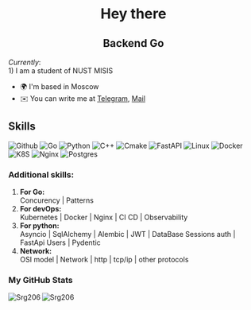 <div id="header" align="center">
  <h1>
    Hey there
  </h1>
  <h2>
    Backend Go
  </h2>
</div>


<i>Currently</i>: <br>1) I am a student of NUST MISIS  <br>

*   🌍  I'm based in Moscow
*   ✉️  You can write me at [Telegram](https://t.me/@Srg625), [Mail](czukanov_s@list.ru)

## Skills 
![Github](https://img.shields.io/badge/github%20-%23121011.svg?&style=for-the-badge&logo=github&logoColor=white)
![Go](https://img.shields.io/badge/Go-00ADD8?style=for-the-badge&logo=go&logoColor=white)
![Python](https://img.shields.io/badge/python-%23000000?style=for-the-badge&logo=python) 
![C++](https://img.shields.io/badge/c++-%23000000?style=for-the-badge&logo=c%2B%2B&logoColor=blue) 
![Cmake](https://img.shields.io/badge/CMake-064F8C?style=for-the-badge&logo=cmake&logoColor=white)
![FastAPI](https://img.shields.io/badge/fastapi-109989?style=for-the-badge&logo=FASTAPI&logoColor=white) 
![Linux](https://img.shields.io/badge/Linux-FCC624?style=for-the-badge&logo=linux&logoColor=black)
![Docker](https://img.shields.io/badge/docker%20-%230db7ed.svg?&style=for-the-badge&logo=docker&logoColor=white)
![K8S](https://img.shields.io/badge/kubernetes%20-%23326ce5.svg?&style=for-the-badge&logo=kubernetes&logoColor=white)
![Nginx](https://img.shields.io/badge/nginx%20-%23009639.svg?&style=for-the-badge&logo=nginx&logoColor=white)
![Postgres](https://img.shields.io/badge/postgres-%23316192.svg?&style=for-the-badge&logo=postgresql&logoColor=white)
<br>
### Additional skills: <br>

1) **For Go:** <br>
   Concurency | Patterns  <br>
2) **For devOps:** <br>
   Kubernetes | Docker | Nginx | CI CD | Observability <br>
3) **For python:** <br>
  Asyncio | SqlAlchemy | Alembic | JWT | DataBase Sessions auth | FastApi Users | Pydentic  <br>
4) **Network:** <br>
  OSI model | Network | http | tcp/ip | other protocols <br>




### My GitHub Stats

<p><img align="left" src="https://github-readme-stats.vercel.app/api/top-langs?username=Srg206&show_icons=true&locale=en&layout=compact" alt="Srg206" /></p>
<p><img align="center" src="https://github-readme-streak-stats.herokuapp.com/?user=Srg206&" alt="Srg206" /></p>
